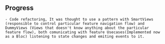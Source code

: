 ## Progress

    - Code refactoring, It was thought to use a pattern with SmartViews (responsible to control particular feature navigation flow) and DummyViews (Views that doesn't know anything about the particular feature flow), both comunicating with feature Usecases(Implemented now as a Bloc) listening to state changes and emiting events to it.
